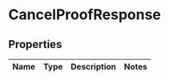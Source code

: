 
# CancelProofResponse

## Properties
Name | Type | Description | Notes
------------ | ------------- | ------------- | -------------



